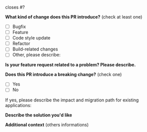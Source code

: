 <!-- PULL REQUEST TEMPLATE -->
<!-- (Update "[ ]" to "[x]" to check a box) -->


closes #?

**What kind of change does this PR introduce?** (check at least one)

- [ ] Bugfix
- [ ] Feature
- [ ] Code style update
- [ ] Refactor
- [ ] Build-related changes
- [ ] Other, please describe:

**Is your feature request related to a problem? Please describe.**



**Does this PR introduce a breaking change?** (check one)

- [ ] Yes
- [ ] No

If yes, please describe the impact and migration path for existing applications:

**Describe the solution you'd like**



**Additional context** (others informations)



